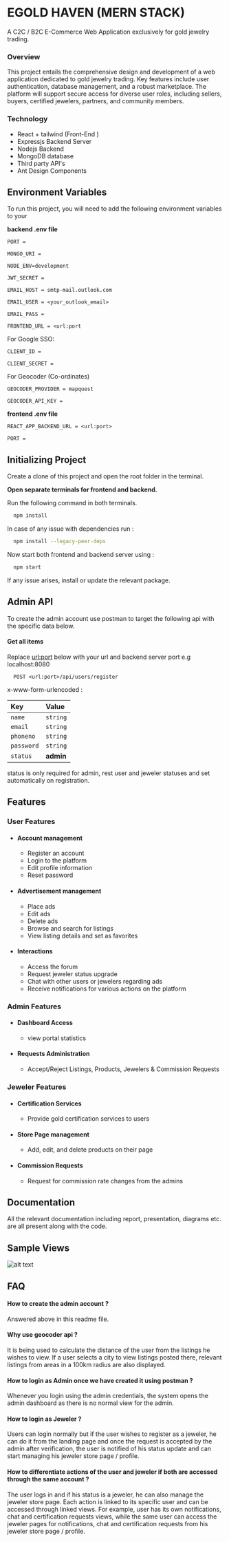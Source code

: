 
# EGOLD HAVEN (MERN STACK)

A C2C / B2C E-Commerce Web Application exclusively for gold jewelry trading.

### Overview

This project entails the comprehensive design and development of a web application dedicated to gold jewelry trading. Key features include user authentication, database management, and a robust marketplace. The platform will support secure access for diverse user roles, including sellers, buyers, certified jewelers, partners, and community members.

### Technology

- React + tailwind (Front-End <Responsive>)
- Expressjs Backend Server
- Nodejs Backend 
- MongoDB database
- Third party API's
- Ant Design Components







## Environment Variables

To run this project, you will need to add the following environment variables to your 



**backend .env file**


`PORT =`

`MONGO_URI =`

`NODE_ENV=development`

`JWT_SECRET =`

`EMAIL_HOST = smtp-mail.outlook.com`

`EMAIL_USER = <your_outlook_email>`

`EMAIL_PASS = `

`FRONTEND_URL = <url:port`

For Google SSO:

`CLIENT_ID =`

`CLIENT_SECRET =`

For Geocoder (Co-ordinates)

`GEOCODER_PROVIDER = mapquest`

`GEOCODER_API_KEY = `


**frontend .env file**

`REACT_APP_BACKEND_URL = <url:port>`

`PORT = `




## Initializing Project

Create a clone of this project and open the root folder in the terminal.

**Open separate terminals for frontend and backend.**

Run the following command in both terminals.

```bash
  npm install
```
In case of any issue with dependencies run :

```bash
  npm install --legacy-peer-deps
```
Now start both frontend and backend server using :


```bash
  npm start
```

If any issue arises, install or update the relevant package.



## Admin API 

To create the admin account use postman to target the following api with the specific data below.

#### Get all items

Replace <url:port> below with your url and backend server port e.g localhost:8080 

```http
  POST <url:port>/api/users/register
```
x-www-form-urlencoded :

| Key | Value    | 
| :-------- | :------- | 
| `name` | `string` |
| `email` | `string` |
| `phoneno` | `string` |
| `password` | `string` |
| `status` | **admin** |

status is only required for admin, rest user and jeweler statuses and set automatically on registration.




## Features
### User Features
* #### Account management 
   * Register an account
   * Login to the platform
   * Edit profile information
   * Reset password
* #### Advertisement management
   * Place ads
   * Edit ads
   * Delete ads
   * Browse and search for listings
   * View listing details and set as favorites
* #### Interactions
   * Access the forum
   * Request jeweler status upgrade
   * Chat with other users or jewelers regarding ads
   * Receive notifications for various actions on the platform

### Admin Features
* #### Dashboard Access
   * view portal statistics
* #### Requests Administration
   * Accept/Reject Listings, Products, Jewelers & Commission Requests

### Jeweler Features
* #### Certification Services
   * Provide gold certification services to users

* #### Store Page management
   * Add, edit, and delete products on their page

* #### Commission Requests
   * Request for commission rate changes from the admins

## Documentation

All the relevant documentation including report, presentation, diagrams etc. are all present along with the code.


## Sample Views

![alt text](https://github.com/talhahunter10/EGold-Haven-Project/blob/main/Sample%20Views/landing%20page.png?raw=true)


## FAQ

#### How to create the admin account ?

Answered above in this readme file.

#### Why use geocoder api ?

It is being used to calculate the distance of the user from the listings he wishes to view. If a user selects a city to view listings posted there, relevant listings from areas in a 100km radius are also displayed.

#### How to login as Admin once we have created it using postman ?

Whenever you login using the admin credentials, the system opens the admin dashboard as there is no normal view for the admin.

#### How to login as Jeweler ?

Users can login normally but if the user wishes to register as a jeweler, he can do it from the landing page and once the request is accepted by the admin after verification, the user is notified of his status update and can start managing his jeweler store page / profile.

#### How to differentiate actions of the user and jeweler if both are accessed through the same account ?

The user logs in and if his status is a jeweler, he can also manage the jeweler store page. Each action is linked to its specific user and can be accessed through linked views. For example, user has its own notifications, chat and certification requests views, while the same user can access the jeweler pages for notifications, chat and certification requests from his jeweler store page / profile.
